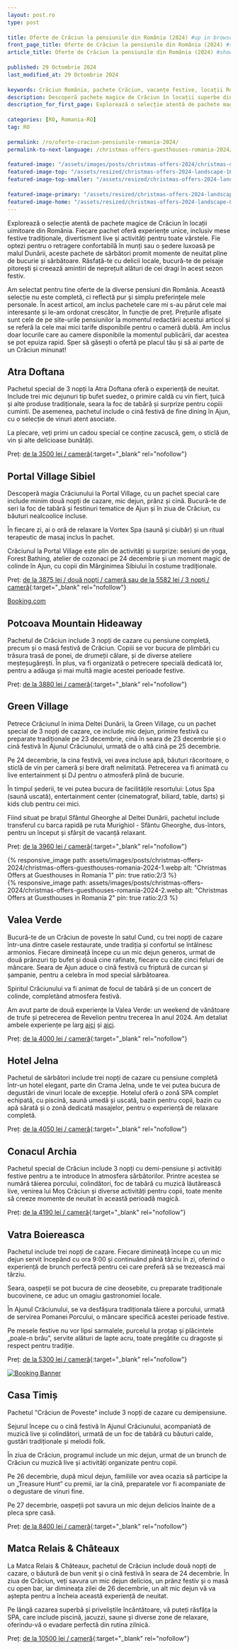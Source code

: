```yaml
---
layout: post.ro
type: post

title: Oferte de Crăciun la pensiunile din România (2024) #up in browser, max 60 chars
front_page_title: Oferte de Crăciun la pensiunile din România (2024) #shows on the front page
article_title: Oferte de Crăciun la pensiunile din România (2024) #shows on article page

published: 29 Octombrie 2024
last_modified_at: 29 Octombrie 2024

keywords: Crăciun România, pachete Crăciun, vacanțe festive, locații România, pachete Crăciun munte, cazare Crăciun România, Crăciun 2024, oferte pensiuni Crăciun, Crăciun Delta Dunării, experiențe de Crăciun
description: Descoperă pachete magice de Crăciun în locații superbe din România, cu experiențe unice, mese festive tradiționale și activități pentru toate vârstele. Creează amintiri de neprețuit într-un decor de poveste. #max 160 chars
description_for_first_page: Explorează o selecție atentă de pachete magice de Crăciun în locații uimitoare din România. Fiecare pachet oferă experiențe unice, inclusiv mese festive tradiționale, divertisment live și activități pentru toate vârstele. Fie optezi pentru o retragere confortabilă în munți sau o ședere luxoasă pe malul Dunării, aceste pachete de sărbători promit momente de neuitat pline de bucurie și sărbătoare. Răsfață-te cu delicii locale, bucură-te de peisaje pitorești și creează amintiri de neprețuit alături de cei dragi în acest sezon festiv.

categories: [RO, Romania-RO]
tag: RO

permalink: /ro/oferte-craciun-pensiunile-romania-2024/
permalink-to-next-language: /christmas-offers-guesthouses-romania-2024/

featured-image: "/assets/images/posts/christmas-offers-2024/christmas-offers-2024-landscape.webp" # full size, poate fi empty daca featured-image-top e empty
featured-image-top: "/assets/resized/christmas-offers-2024-landscape-1600x900.webp" # prima poza din articol, poate fi empty
featured-image-top-smaller: "/assets/resized/christmas-offers-2024-landscape-800x450.webp" # 800

featured-image-primary: "/assets/resized/christmas-offers-2024-landscape-800x450.webp" # poza care apare pe prima pagina landscape
featured-image-home: "/assets/resized/christmas-offers-2024-landscape-800x450.webp" # poza care apare pe prima pagina square
---
```

Explorează o selecție atentă de pachete magice de Crăciun în locații uimitoare din România. Fiecare pachet oferă experiențe unice, inclusiv mese festive tradiționale, divertisment live și activități pentru toate vârstele. Fie optezi pentru o retragere confortabilă în munți sau o ședere luxoasă pe malul Dunării, aceste pachete de sărbători promit momente de neuitat pline de bucurie și sărbătoare. Răsfață-te cu delicii locale, bucură-te de peisaje pitorești și creează amintiri de neprețuit alături de cei dragi în acest sezon festiv.


Am selectat pentru tine oferte de la diverse pensiuni din România. Această selecție nu este completă, ci reflectă pur și simplu preferințele mele personale. În acest articol, am inclus pachetele care mi s-au părut cele mai interesante și le-am ordonat crescător, în funcție de preț. Prețurile afișate sunt cele de pe site-urile pensiunilor la momentul redactării acestui articol și se referă la cele mai mici tarife disponibile pentru o cameră dublă. Am inclus doar locurile care au camere disponibile la momentul publicării, dar acestea se pot epuiza rapid. Sper să găsești o ofertă pe placul tău și să ai parte de un Crăciun minunat!

## Atra Doftana

Pachetul special de 3 nopți la Atra Doftana oferă o experiență de neuitat. Include trei mic dejunuri tip bufet suedez, o primire caldă cu vin fiert, țuică și alte produse tradiționale, seara la foc de tabără și surprize pentru copiii cuminti. De asemenea, pachetul include o cină festivă de fine dining în Ajun, cu o selecție de vinuri atent asociate.

La plecare, veți primi un cadou special ce conține zacuscă, gem, o sticlă de vin și alte delicioase bunătăți.

Preț: [de la 3500 lei / cameră](https://atradoftana.ro/oferte-de-vacanta-valea-doftanei/){:target="_blank" rel="nofollow"}

## Portal Village Sibiel

Descoperă magia Crăciunului la Portal Village, cu un pachet special care include minim două nopți de cazare, mic dejun, prânz și cină. Bucură-te de seri la foc de tabără și festinuri tematice de Ajun și în ziua de Crăciun, cu băuturi nealcoolice incluse.

În fiecare zi, ai o oră de relaxare la Vortex Spa (saună și ciubăr) și un ritual terapeutic de masaj inclus în pachet.

Crăciunul la Portal Village este plin de activități și surprize: sesiuni de yoga, Forest Bathing, atelier de cozonaci pe 24 decembrie și un moment magic de colinde în Ajun, cu copii din Mărginimea Sibiului în costume tradiționale.

Preț: [de la 3875 lei / două nopți / cameră sau de la 5582 lei / 3 nopți / cameră](https://portalvillage.ro/pachete-experiente-inedite-premium/){:target="_blank" rel="nofollow"}

<!-- sibiu ro -->
<ins class="bookingaff" data-aid="2429797" data-target_aid="2429797" data-prod="dfl2" data-width="100%" data-height="auto" data-lang="ro" data-dest_id="2979" data-dest_type="region" data-df_num_properties="9">
    <!-- Anything inside will go away once widget is loaded. -->
        <a href="//www.booking.com?aid=2429797">Booking.com</a>
</ins>
<script type="text/javascript">
    (function(d, sc, u) {
      var s = d.createElement(sc), p = d.getElementsByTagName(sc)[0];
      s.type = 'text/javascript';
      s.async = true;
      s.src = u + '?v=' + (+new Date());
      p.parentNode.insertBefore(s,p);
      })(document, 'script', '//cf.bstatic.com/static/affiliate_base/js/flexiproduct.js');
</script>

## Potcoava Mountain Hideaway

Pachetul de Crăciun include 3 nopți de cazare cu pensiune completă, precum și o masă festivă de Crăciun. Copiii se vor bucura de plimbări cu trăsura trasă de ponei, de drumeții călare, și de diverse ateliere meșteșugărești. În plus, va fi organizată o petrecere specială dedicată lor, pentru a adăuga și mai multă magie acestei perioade festive.

Preț: [de la 3880 lei / cameră](https://potcoava.ro/pachete-de-vacanta/?_gl=1*15ebchn*_up*MQ..&gclid=Cj0KCQjwj4K5BhDYARIsAD1Ly2rK0HyEjsSL_7COdZb2gpW_bN2nGiesPC5SqYZ-kZXvQQ20puFCs7EaAvPLEALw_wcB){:target="_blank" rel="nofollow"}

## Green Village

Petrece Crăciunul în inima Deltei Dunării, la Green Village, cu un pachet special de 3 nopți de cazare, ce include mic dejun, primire festivă cu preparate tradiționale pe 23 decembrie, cină în seara de 23 decembrie și o cină festivă în Ajunul Crăciunului, urmată de o altă cină pe 25 decembrie.

Pe 24 decembrie, la cina festivă, vei avea incluse apă, băuturi răcoritoare, o sticlă de vin per cameră și bere draft nelimitată. Petrecerea va fi animată cu live entertainment și DJ pentru o atmosferă plină de bucurie.

În timpul șederii, te vei putea bucura de facilitățile resortului: Lotus Spa (saună uscată), entertainment center (cinematograf, biliard, table, darts) și kids club pentru cei mici.

Fiind situat pe brațul Sfântul Gheorghe al Deltei Dunării, pachetul include transferul cu barca rapidă pe ruta Murighiol - Sfântu Gheorghe, dus-întors, pentru un început și sfârșit de vacanță relaxant.

Preț: [de la 3960 lei / cameră](https://www.greenvillage.ro/oferte-speciale/ ){:target="_blank" rel="nofollow"}

<div class="row mb-4">
    <div class="col-xs-12 col-sm-6 text-center mb-3 mt-3">
            {% responsive_image path: assets/images/posts/christmas-offers-2024/christmas-offers-guesthouses-romania-2024-1.webp alt: "Christmas Offers at Guesthouses in Romania 1" pin: true ratio:2/3 %}
    </div>
    <div class="col-xs-12 col-sm-6 text-center mb-3 mt-3">
            {% responsive_image path: assets/images/posts/christmas-offers-2024/christmas-offers-guesthouses-romania-2024-2.webp alt: "Christmas Offers at Guesthouses in Romania 2" pin: true ratio:2/3 %}
    </div>
</div>

## Valea Verde

Bucură-te de un Crăciun de poveste în satul Cund, cu trei nopți de cazare într-una dintre casele restaurate, unde tradiția și confortul se întâlnesc armonios. Fiecare dimineață începe cu un mic dejun generos, urmat de două prânzuri tip bufet și două cine rafinate, fiecare cu câte cinci feluri de mâncare. Seara de Ajun aduce o cină festivă cu friptură de curcan și șampanie, pentru a celebra în mod special sărbătoarea.

Spiritul Crăciunului va fi animat de focul de tabără și de un concert de colinde, completând atmosfera festivă.

Am avut parte de două experiențe la Valea Verde: un weekend de vânătoare de trufe și petrecerea de Revelion pentru trecerea în anul 2024. Am detaliat ambele experiențe pe larg [aici](https://www.afkology.com/valea-verde-a-successful-story-of-reviving-a-forgotten-transylvanian-village/) și [aici](https://www.afkology.com/valea-verde/).

Preț: [de la 4000 lei / cameră](https://www.valeaverde.com/oferte/){:target="_blank" rel="nofollow"}

<div data-gyg-widget="auto" data-gyg-partner-id="HA6BSPM" data-gyg-cmp="oferte de craciun"></div>

## Hotel Jelna

Pachetul de sărbători include trei nopți de cazare cu pensiune completă într-un hotel elegant, parte din Crama Jelna, unde te vei putea bucura de degustări de vinuri locale de excepție. Hotelul oferă o zonă SPA complet echipată, cu piscină, saună umedă și uscată, bazin pentru copii, bazin cu apă sărată și o zonă dedicată masajelor, pentru o experiență de relaxare completă.

Preț: [de la 4050 lei / cameră](https://hoteljelna.ro/oferte/){:target="_blank" rel="nofollow"}

## Conacul Archia

Pachetul special de Crăciun include 3 nopți cu demi-pensiune și activități festive pentru a te introduce în atmosfera sărbătorilor. Printre acestea se numără tăierea porcului, colindători, foc de tabără cu muzică lăutărească live, venirea lui Moș Crăciun și diverse activități pentru copii, toate menite să creeze momente de neuitat în această perioadă magică.

Preț: [de la 4190 lei / cameră](https://conacularchia.ro/craciun-2024/){:target="_blank" rel="nofollow"}

## Vatra Boiereasca

Pachetul include trei nopți de cazare. Fiecare dimineață începe cu un mic dejun servit începând cu ora 9:00 și continuând până târziu în zi, oferind o experiență de brunch perfectă pentru cei care preferă să se trezească mai târziu.

Seara, oaspeții se pot bucura de cine deosebite, cu preparate tradiționale bucovinene, ce aduc un omagiu gastronomiei locale.

În Ajunul Crăciunului, se va desfășura tradiționala tăiere a porcului, urmată de servirea Pomanei Porcului, o mâncare specifică acestei perioade festive.

Pe mesele festive nu vor lipsi sarmalele, purcelul la proțap și plăcintele „poale-n brâu”, servite alături de lapte acru, toate pregătite cu dragoste și respect pentru tradiție.

Preț: [de la 5300 lei / cameră](https://www.vatraboiereasca.ro/oferte/){:target="_blank" rel="nofollow"}

<a href="https://www.booking.com/index.html?aid=7913345" target="_blank">
    <img 
        src="/assets/images/helper/banner-booking-en-1.jpg" 
        srcset="/assets/images/helper/banner-booking-en-2-square.jpg 800w, /assets/images/helper/banner-booking-en-1.jpg 1200w" 
        sizes="(max-width: 800px) 100vw, 1200px"
        class="img-fluid" 
        alt="Booking Banner">
</a>


## Casa Timiș

Pachetul "Crăciun de Poveste" include 3 nopți de cazare cu demipensiune.

Sejurul începe cu o cină festivă în Ajunul Crăciunului, acompaniată de muzică live și colindători, urmată de un foc de tabără cu băuturi calde, gustări tradiționale și melodii folk.

În ziua de Crăciun, programul include un mic dejun, urmat de un brunch de Crăciun cu muzică live și activități organizate pentru copii.

Pe 26 decembrie, după micul dejun, familiile vor avea ocazia să participe la un „Treasure Hunt” cu premii, iar la cină, preparatele vor fi acompaniate de o degustare de vinuri fine.

Pe 27 decembrie, oaspeții pot savura un mic dejun delicios înainte de a pleca spre casă.

Preț: [de la 8400 lei / cameră](https://casatimis.ro/winterwonderland/){:target="_blank" rel="nofollow"}

## Matca Relais & Châteaux

La Matca Relais & Châteaux, pachetul de Crăciun include două nopți de cazare, o băutură de bun venit și o cină festivă în seara de 24 decembrie. În ziua de Crăciun, veți savura un mic dejun delicios, un prânz festiv și o masă cu open bar, iar dimineața zilei de 26 decembrie, un alt mic dejun vă va aștepta pentru a încheia această experiență de neuitat.

Pe lângă cazarea superbă și priveliștile încântătoare, vă puteți răsfăța la SPA, care include piscină, jacuzzi, saune și diverse zone de relaxare, oferindu-vă o evadare perfectă din rutina zilnică.

Preț: [de la 10500 lei / cameră](https://matcahotel.com/ro/home-romana/){:target="_blank" rel="nofollow"}

<div data-gyg-widget="auto" data-gyg-partner-id="HA6BSPM" data-gyg-cmp="oferte de craciun"></div>